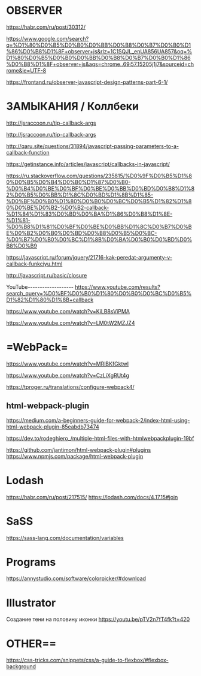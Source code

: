OBSERVER
===============================

https://habr.com/ru/post/30312/

https://www.google.com/search?q=%D1%80%D0%B5%D0%B0%D0%BB%D0%B8%D0%B7%D0%B0%D1%86%D0%B8%D1%8F+observer+js&rlz=1C1SQJL_enUA856UA857&oq=%D1%80%D0%B5%D0%B0%D0%BB%D0%B8%D0%B7%D0%B0%D1%86%D0%B8%D1%8F+observer+js&aqs=chrome..69i57.15205j1j7&sourceid=chrome&ie=UTF-8


https://frontand.ru/observer-javascript-design-patterns-part-6-1/


ЗАМЫКАНИЯ / Коллбеки
======================================

http://jsraccoon.ru/tip-callback-args

http://jsraccoon.ru/tip-callback-args

http://qaru.site/questions/31894/javascript-passing-parameters-to-a-callback-function

https://getinstance.info/articles/javascript/callbacks-in-javascript/

https://ru.stackoverflow.com/questions/235815/%D0%9F%D0%B5%D1%80%D0%B5%D0%B4%D0%B0%D1%87%D0%B0-%D0%B4%D0%BE%D0%BF%D0%BE%D0%BB%D0%BD%D0%B8%D1%82%D0%B5%D0%BB%D1%8C%D0%BD%D1%8B%D1%85-%D0%BF%D0%B0%D1%80%D0%B0%D0%BC%D0%B5%D1%82%D1%80%D0%BE%D0%B2-%D0%B2-callback-%D1%84%D1%83%D0%BD%D0%BA%D1%86%D0%B8%D1%8E-%D1%81-%D0%B8%D1%81%D0%BF%D0%BE%D0%BB%D1%8C%D0%B7%D0%BE%D0%B2%D0%B0%D0%BD%D0%B8%D0%B5%D0%BC-%D0%B7%D0%B0%D0%BC%D1%8B%D0%BA%D0%B0%D0%BD%D0%B8%D0%B9

https://javascript.ru/forum/jquery/21716-kak-peredat-argumenty-v-callback-funkciyu.html

http://javascript.ru/basic/closure

YouTube-------------------
https://www.youtube.com/results?search_query=%D0%BF%D0%B0%D1%80%D0%B0%D0%BC%D0%B5%D1%82%D1%80%D1%8B+callback

https://www.youtube.com/watch?v=KiLB8sViPMA

https://www.youtube.com/watch?v=LM0tW2MZJZ4


=WebPack=
==============================================================

https://www.youtube.com/watch?v=MRlBKfGktwI

https://www.youtube.com/watch?v=CzLiXgRUt4g

https://tproger.ru/translations/configure-webpack4/


html-webpack-plugin
-----------------------
https://medium.com/a-beginners-guide-for-webpack-2/index-html-using-html-webpack-plugin-85eabdb73474

https://dev.to/rodeghiero_/multiple-html-files-with-htmlwebpackplugin-19bf

https://github.com/jantimon/html-webpack-plugin#plugins
https://www.npmjs.com/package/html-webpack-plugin




Lodash
============================================================
https://habr.com/ru/post/217515/
https://lodash.com/docs/4.17.15#join

SaSS
===========================================================
https://sass-lang.com/documentation/variables


Programs
============================================================

https://annystudio.com/software/colorpicker/#download


Illustrator
=============================================================
Создание тени на половину иконки
https://youtu.be/pTV2n7fT4fk?t=420





OTHER==
================================================================

https://css-tricks.com/snippets/css/a-guide-to-flexbox/#flexbox-background




